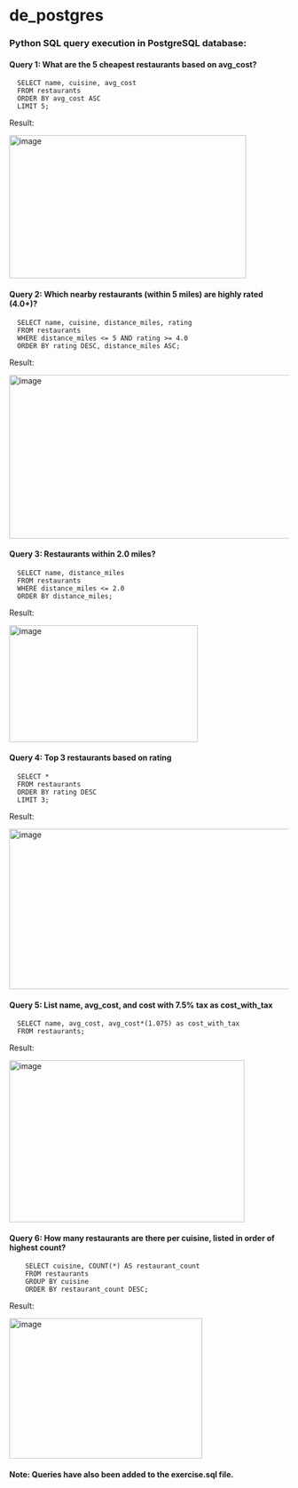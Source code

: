 # de_postgres

### Python SQL query execution in PostgreSQL database:

#### Query 1: What are the 5 cheapest restaurants based on avg_cost?
     
      SELECT name, cuisine, avg_cost
      FROM restaurants
      ORDER BY avg_cost ASC
      LIMIT 5;

Result:

<img width="427" height="258" alt="image" src="https://github.com/user-attachments/assets/ddbe1585-e7a1-4df8-8a95-b86fa6b274e2" />


#### Query 2: Which nearby restaurants (within 5 miles) are highly rated (4.0+)?

      SELECT name, cuisine, distance_miles, rating
      FROM restaurants
      WHERE distance_miles <= 5 AND rating >= 4.0
      ORDER BY rating DESC, distance_miles ASC;

Result:

<img width="562" height="295" alt="image" src="https://github.com/user-attachments/assets/8153028c-1909-4f67-8608-9b7ab2decb32" />


#### Query 3: Restaurants within 2.0 miles?

      SELECT name, distance_miles 
      FROM restaurants
      WHERE distance_miles <= 2.0
      ORDER BY distance_miles;

Result:

<img width="340" height="211" alt="image" src="https://github.com/user-attachments/assets/255e0a14-52fd-45f4-b495-725b931afce3" />


#### Query 4: Top 3 restaurants based on rating 

      SELECT * 
      FROM restaurants
      ORDER BY rating DESC
      LIMIT 3;

Result:

<img width="967" height="289" alt="image" src="https://github.com/user-attachments/assets/ac64dcb3-7409-4498-9f81-f0efc19a0042" />


#### Query 5: List name, avg_cost, and cost with 7.5% tax as cost_with_tax

      SELECT name, avg_cost, avg_cost*(1.075) as cost_with_tax
      FROM restaurants;

Result:

  <img width="424" height="292" alt="image" src="https://github.com/user-attachments/assets/7d80a76b-24b0-4c19-af3e-311534eae315" />


#### Query 6: How many restaurants are there per cuisine, listed in order of highest count?

        SELECT cuisine, COUNT(*) AS restaurant_count
        FROM restaurants
        GROUP BY cuisine
        ORDER BY restaurant_count DESC;

Result:

  <img width="348" height="253" alt="image" src="https://github.com/user-attachments/assets/76cc63d1-9979-462e-8ef9-8df23d283b8c" />











#### Note: Queries have also been added to the exercise.sql file.






